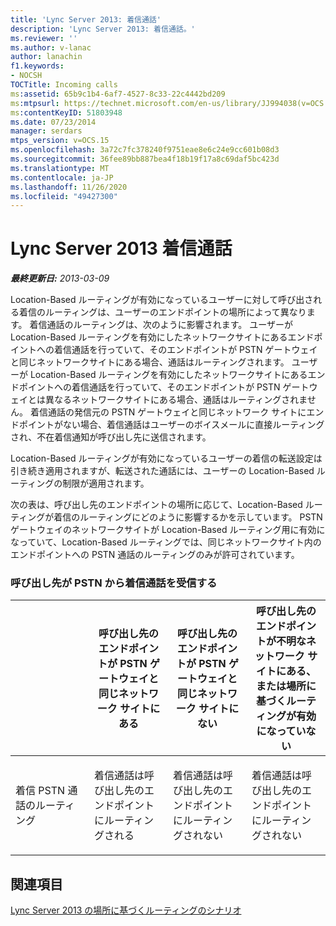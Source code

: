 ```yaml
---
title: 'Lync Server 2013: 着信通話'
description: 'Lync Server 2013: 着信通話。'
ms.reviewer: ''
ms.author: v-lanac
author: lanachin
f1.keywords:
- NOCSH
TOCTitle: Incoming calls
ms:assetid: 65b9c1b4-6af7-4527-8c33-22c4442bd209
ms:mtpsurl: https://technet.microsoft.com/en-us/library/JJ994038(v=OCS.15)
ms:contentKeyID: 51803948
ms.date: 07/23/2014
manager: serdars
mtps_version: v=OCS.15
ms.openlocfilehash: 3a72c7fc378240f9751eae8e6c24e9cc601b08d3
ms.sourcegitcommit: 36fee89bb887bea4f18b19f17a8c69daf5bc423d
ms.translationtype: MT
ms.contentlocale: ja-JP
ms.lasthandoff: 11/26/2020
ms.locfileid: "49427300"
---
```

# <a name="incoming-calls-in-lync-server-2013"></a>Lync Server 2013 着信通話

<div data-xmlns="http://www.w3.org/1999/xhtml">

<div class="topic" data-xmlns="http://www.w3.org/1999/xhtml" data-msxsl="urn:schemas-microsoft-com:xslt" data-cs="https://msdn.microsoft.com/">

<div data-asp="https://msdn2.microsoft.com/asp">



</div>

<div id="mainSection">

<div id="mainBody">

<span> </span>

_**最終更新日:** 2013-03-09_

Location-Based ルーティングが有効になっているユーザーに対して呼び出される着信のルーティングは、ユーザーのエンドポイントの場所によって異なります。 着信通話のルーティングは、次のように影響されます。 ユーザーが Location-Based ルーティングを有効にしたネットワークサイトにあるエンドポイントへの着信通話を行っていて、そのエンドポイントが PSTN ゲートウェイと同じネットワークサイトにある場合、通話はルーティングされます。 ユーザーが Location-Based ルーティングを有効にしたネットワークサイトにあるエンドポイントへの着信通話を行っていて、そのエンドポイントが PSTN ゲートウェイとは異なるネットワークサイトにある場合、通話はルーティングされません。 着信通話の発信元の PSTN ゲートウェイと同じネットワーク サイトにエンドポイントがない場合、着信通話はユーザーのボイスメールに直接ルーティングされ、不在着信通知が呼び出し先に送信されます。

Location-Based ルーティングが有効になっているユーザーの着信の転送設定は引き続き適用されますが、転送された通話には、ユーザーの Location-Based ルーティングの制限が適用されます。

次の表は、呼び出し先のエンドポイントの場所に応じて、Location-Based ルーティングが着信のルーティングにどのように影響するかを示しています。 PSTN ゲートウェイのネットワークサイトが Location-Based ルーティング用に有効になっていて、Location-Based ルーティングでは、同じネットワークサイト内のエンドポイントへの PSTN 通話のルーティングのみが許可されています。

### <a name="callee-receiving-an-inbound-call-from-the-pstn"></a>呼び出し先が PSTN から着信通話を受信する

<table>
<colgroup>
<col style="width: 25%" />
<col style="width: 25%" />
<col style="width: 25%" />
<col style="width: 25%" />
</colgroup>
<thead>
<tr class="header">
<th></th>
<th>呼び出し先のエンドポイントが PSTN ゲートウェイと同じネットワーク サイトにある</th>
<th>呼び出し先のエンドポイントが PSTN ゲートウェイと同じネットワーク サイトにない</th>
<th>呼び出し先のエンドポイントが不明なネットワーク サイトにある、または場所に基づくルーティングが有効になっていない</th>
</tr>
</thead>
<tbody>
<tr class="odd">
<td><p>着信 PSTN 通話のルーティング</p></td>
<td><p>着信通話は呼び出し先のエンドポイントにルーティングされる</p></td>
<td><p>着信通話は呼び出し先のエンドポイントにルーティングされない</p></td>
<td><p>着信通話は呼び出し先のエンドポイントにルーティングされない</p></td>
</tr>
</tbody>
</table>

  

<div>

## <a name="see-also"></a>関連項目


[Lync Server 2013 の場所に基づくルーティングのシナリオ](lync-server-2013-scenarios-for-location-based-routing.md)  
  

</div>

</div>

<span> </span>

</div>

</div>

</div>

